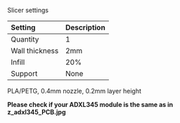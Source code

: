Slicer settings

|Setting        |Description             |
|:--------------|:-----------------------|
|Quantity       |1                       |
|Wall thickness |2mm                     |
|Infill         |20%                     |
|Support        |None                    |


PLA/PETG, 0.4mm nozzle, 0.2mm layer height

**Please check if your ADXL345 module is the same as in z_adxl345_PCB.jpg**